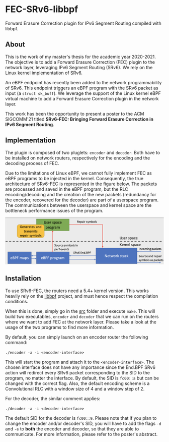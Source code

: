 # FEC-SRv6-libbpf

Forward Erasure Correction plugin for IPv6 Segment Routing compiled with libbpf.

## About

This is the work of my master's thesis for the academic year 2020-2021. The objective is to add a Forward Erasure Correction (FEC) plugin to the network layer, leveraging IPv6 Segment Routing (SRv6). We rely on the Linux kernel implementation of SRv6.

An eBPF endpoint has recently been added to the network programmability of SRv6. This endpoint triggers an eBPF program with the SRv6 packet as input (a `struct sk_buff`). We leverage the support of the Linux kernel eBPF virtual machine to add a Forward Erasure Correction plugin in the network layer.

This work has been the opportunity to present a poster to the ACM SIGCOMM'21 titled **SRv6-FEC: Bringing Forward Erasure Correction in IPv6 Segment Routing**.

## Implementation

The plugin is composed of two pluglets: `encoder` and `decoder`. Both have to be installed on network routers, respectively for the encoding and the decoding process of FEC.

Due to the limitations of Linux eBPF, we cannot fully implement FEC as eBPF programs to be injected in the kernel. Consequently, the true architecture of SRv6-FEC is represented in the figure below. The packets are processed and saved in the eBPF program, but the RLC encoding/decoding and the creation of the new packets (redundancy for the encoder, recovered for the decoder) are part of a userspace program. The communications between the userspace and kernel space are the bottleneck performance issues of the program.

![SRv6 architecture](architecture.png)

## Installation

To use SRv6-FEC, the routers need a 5.4+ kernel version. This works heavily rely on the [libbpf](https://github.com/libbpf/libbpf) project, and must hence respect the compilation conditions.

When this is done, simply go in the [src](src/) folder and execute `make`. This will build two executables, `encoder` and `decoder` that we can run on the routers where we want to add FEC at the network layer. Please take a look at the usage of the two programs to find more information.

By default, you can simply launch on an encoder router the following command:

```./encoder -a -i <encoder-interface>```

This will start the program and attach it to the `<encoder-interface>`. The chosen interface does not have any importance since the End.BPF SRv6 action will redirect every SRv6 packet corresponding to the SID to the program, no matter the interface. By default, the SID is `fc00::a` but can be changed with the correct flag. Also, the default encoding scheme is a Convolutional RLC with a window size of 4 and a window step of 2.

For the decoder, the similar comment applies:

```./decoder -a -i <decoder-interface>```

The default SID for the decoder is `fc00::9`. Please note that if you plan to change the encoder and/or decoder's SID, you will have to add the flags `-d` and `-e` to **both** the encoder and decoder, so that they are able to communicate. For more information, please refer to the poster's abstract.